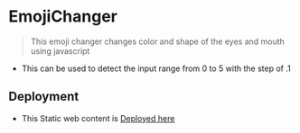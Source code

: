 # EmojiChanger
> This emoji changer changes color and shape of the eyes and mouth using javascript 
- This can be used to detect the input range from 0 to 5 with the step of .1
## Deployment
- This Static web content is [Deployed here](https://nandhakumarsj.github.io/EmojiChanger/)
